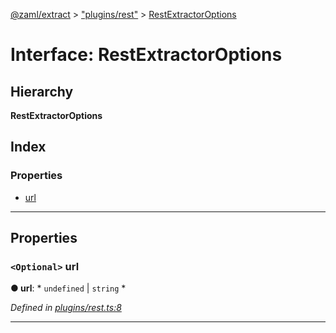 [@zaml/extract](../README.md) > ["plugins/rest"](../modules/_plugins_rest_.md) > [RestExtractorOptions](../interfaces/_plugins_rest_.restextractoroptions.md)

# Interface: RestExtractorOptions

## Hierarchy

**RestExtractorOptions**

## Index

### Properties

* [url](_plugins_rest_.restextractoroptions.md#url)

---

## Properties

<a id="url"></a>

### `<Optional>` url

**● url**: * `undefined` &#124; `string`
*

*Defined in [plugins/rest.ts:8](https://github.com/nexushubs/zaml-lang/blob/5afa52e/packages/zaml-extract/src/plugins/rest.ts#L8)*

___

